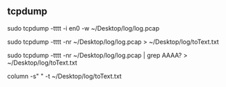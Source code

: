 
## tcpdump




sudo tcpdump -tttt  -i  en0 -w  ~/Desktop/log/log.pcap

sudo tcpdump -tttt -nr ~/Desktop/log/log.pcap > ~/Desktop/log/toText.txt

sudo tcpdump -tttt -nr ~/Desktop/log/log.pcap | grep AAAA? > ~/Desktop/log/toText.txt

 column -s" " -t  ~/Desktop/log/toText.txt